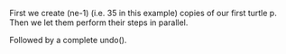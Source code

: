 First we create (ne-1) (i.e. 35 in this
example) copies of our first turtle p.
Then we let them perform their steps in
parallel.

Followed by a complete undo().
